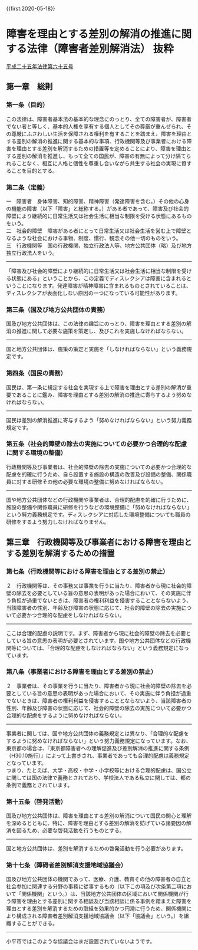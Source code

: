 <!-- heading: 障害者差別解消法（抜粋） -->

{{first:2020-05-18}}

# 障害を理由とする差別の解消の推進に関する法律（障害者差別解消法） 抜粋
[平成二十五年法律第六十五号](https://elaws.e-gov.go.jp/search/elawsSearch/elaws_search/lsg0500/detail?lawId=425AC0000000065)
## 第一章　総則
### 第一条（目的）
この法律は、障害者基本法の基本的な理念にのっとり、全ての障害者が、障害者でない者と等しく、基本的人権を享有する個人としてその尊厳が重んぜられ、その尊厳にふさわしい生活を保障される権利を有することを踏まえ、<span class="highlight">障害を理由とする差別の解消の推進に関する基本的な事項、行政機関等及び事業者における障害を理由とする差別を解消するための措置等を定めること</span>により、障害を理由とする差別の解消を推進し、もって<span class="highlight">全ての国民が、障害の有無によって分け隔てられることなく、相互に人格と個性を尊重し合いながら共生する社会の実現に資すること</span>を目的とする。

### 第二条（定義）
一　障害者　身体障害、知的障害、<span class="highlight">精神障害（発達障害を含む。）</span>その他の心身の機能の障害（以下「障害」と総称する。）がある者であって、<span class="highlight">障害及び社会的障壁により継続的に日常生活又は社会生活に相当な制限を受ける状態にある</span>ものをいう。  
二　社会的障壁　障害がある者にとって日常生活又は社会生活を営む上で障壁となるような社会における事物、制度、慣行、観念その他一切のものをいう。  
三　行政機関等　国の行政機関、独立行政法人等、地方公共団体（略）及び地方独立行政法人をいう。

---

<div class="note"><i class="fa fa-comment-o"></i> 「障害及び社会的障壁により継続的に日常生活又は社会生活に相当な制限を受ける状態にある」ということから、この定義でディスレクシアは障害に含まれるということになります。発達障害が精神障害に含まれるものとされていることは、ディスレクシアが表面化しない原因の一つになっている可能性があります。</div>

### 第三条（国及び地方公共団体の責務）
<span class="highlight">国及び地方公共団体は、この法律の趣旨にのっとり、障害を理由とする差別の解消の推進に関して必要な施策を策定し、及びこれを実施しなければならない。</span>

---

<div class="note"><i class="fa fa-comment-o"></i> 国と地方公共団体は、施策の策定と実施を「しなければならない」という義務規定です。</div>

### 第四条（国民の責務）
<span class="highlight">国民は、</span>第一条に規定する社会を実現する上で障害を理由とする差別の解消が重要であることに鑑み、<span class="highlight">障害を理由とする差別の解消の推進に寄与するよう努めなければならない。</span>

---

<div class="note"><i class="fa fa-comment-o"></i> 国民は差別の解消推進に寄与するよう「努めなければならない」という努力義務規定です。</div>

### 第五条（社会的障壁の除去の実施についての必要かつ合理的な配慮に関する環境の整備）
<span class="highlight">行政機関等及び事業者は、</span>社会的障壁の除去の実施についての必要かつ合理的な配慮を的確に行うため、<span class="highlight">自ら設置する施設の構造の改善及び設備の整備、関係職員に対する研修その他の必要な環境の整備に努めなければならない。</span>

---

<div class="note"><i class="fa fa-comment-o"></i> 国や地方公共団体などの行政機関や事業者は、合理的配慮を的確に行うために、施設の整備や関係職員に研修を行うなどの環境整備に「努めなければならない」という努力義務規定です。ディスレクシアに対応した環境整備についても職員の研修をするよう努力しなければなりません。</div>

## 第三章　行政機関等及び事業者における障害を理由とする差別を解消するための措置

### 第七条（行政機関等における障害を理由とする差別の禁止）
２　行政機関等は、その事務又は事業を行うに当たり、<span class="highlight">障害者から現に社会的障壁の除去を必要としている旨の意思の表明があった場合において、その実施に伴う負担が過重でないときは、</span>障害者の権利利益を侵害することとならないよう、当該障害者の性別、年齢及び障害の状態に応じて、<span class="highlight">社会的障壁の除去の実施について必要かつ合理的な配慮をしなければならない。</span>

---

<div class="note"><i class="fa fa-comment-o"></i> ここは合理的配慮の説明です。まず、障害者から現に社会的障壁の除去を必要としている旨の意思の表明が必要とされています。国や地方公共団体などの行政機関等については、「合理的な配慮をしなければならない」という義務規定になっています。</div>

### 第八条（事業者における障害を理由とする差別の禁止）
２　<span class="highlight">事業者は、</span>その事業を行うに当たり、障害者から現に社会的障壁の除去を必要としている旨の意思の表明があった場合において、その実施に伴う負担が過重でないときは、障害者の権利利益を侵害することとならないよう、当該障害者の性別、年齢及び障害の状態に応じて、<span class="highlight">社会的障壁の除去の実施について必要かつ合理的な配慮をするように努めなければならない。</span>

---

<div class="note"><i class="fa fa-comment-o"></i> 事業者に関しては、国や地方公共団体の義務規定とは異なり、「合理的な配慮をするように努めなければならない」という努力義務規定になっています。なお、東京都の場合は、『東京都障害者への理解促進及び差別解消の推進に関する条例（H30.10施行）』によって上書きされ、事業者であっても合理的配慮は義務規定となっています。<br>
つまり、たとえば、大学・高校・中学・小学校等における合理的配慮は、国公立に関しては国の法律で義務とされており、学校法人である私立に関しては、都の条例で義務とされています。
</div>


### 第十五条（啓発活動）
<span class="highlight">国及び地方公共団体は、</span>障害を理由とする差別の解消について国民の関心と理解を深めるとともに、特に、<span class="highlight">障害を理由とする差別の解消を妨げている諸要因の解消を図るため、必要な啓発活動を行うものとする。</span>

---

<div class="note"><i class="fa fa-comment-o"></i> 国と地方公共団体は、差別を解消するための啓発活動を行う必要があります。</div>


### 第十七条（障碍者差別解消支援地域協議会）
<span class="highlight">国及び地方公共団体の機関であって、医療、介護、教育その他の障害者の自立と社会参加に関連する分野の事務に従事するもの（以下この項及び次条第二項において「関係機関」という。）は、</span>当該地方公共団体の区域において関係機関が行う障害を理由とする差別に関する相談及び当該相談に係る事例を踏まえた障害を理由とする差別を解消するための取組を効果的かつ円滑に行うため、関係機関により構成される<span class="highlight">障害者差別解消支援地域協議会（以下「協議会」という。）を組織することができる。</span>

---

<div class="note"><i class="fa fa-comment-o"></i> 小平市ではこのような協議会はまだ設置されていないようです。</div>
